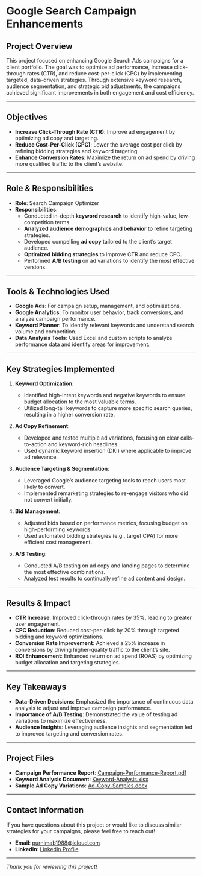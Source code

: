 # Google Search Campaign Enhancements

## Project Overview
This project focused on enhancing Google Search Ads campaigns for a client portfolio. The goal was to optimize ad performance, increase click-through rates (CTR), and reduce cost-per-click (CPC) by implementing targeted, data-driven strategies. Through extensive keyword research, audience segmentation, and strategic bid adjustments, the campaigns achieved significant improvements in both engagement and cost efficiency.

---

## Objectives
- **Increase Click-Through Rate (CTR)**: Improve ad engagement by optimizing ad copy and targeting.
- **Reduce Cost-Per-Click (CPC)**: Lower the average cost per click by refining bidding strategies and keyword targeting.
- **Enhance Conversion Rates**: Maximize the return on ad spend by driving more qualified traffic to the client’s website.
  
---

## Role & Responsibilities
- **Role**: Search Campaign Optimizer
- **Responsibilities**:
  - Conducted in-depth **keyword research** to identify high-value, low-competition terms.
  - **Analyzed audience demographics and behavior** to refine targeting strategies.
  - Developed compelling **ad copy** tailored to the client’s target audience.
  - **Optimized bidding strategies** to improve CTR and reduce CPC.
  - Performed **A/B testing** on ad variations to identify the most effective versions.

---

## Tools & Technologies Used
- **Google Ads**: For campaign setup, management, and optimizations.
- **Google Analytics**: To monitor user behavior, track conversions, and analyze campaign performance.
- **Keyword Planner**: To identify relevant keywords and understand search volume and competition.
- **Data Analysis Tools**: Used Excel and custom scripts to analyze performance data and identify areas for improvement.

---

## Key Strategies Implemented
1. **Keyword Optimization**:
   - Identified high-intent keywords and negative keywords to ensure budget allocation to the most valuable terms.
   - Utilized long-tail keywords to capture more specific search queries, resulting in a higher conversion rate.

2. **Ad Copy Refinement**:
   - Developed and tested multiple ad variations, focusing on clear calls-to-action and keyword-rich headlines.
   - Used dynamic keyword insertion (DKI) where applicable to improve ad relevance.

3. **Audience Targeting & Segmentation**:
   - Leveraged Google’s audience targeting tools to reach users most likely to convert.
   - Implemented remarketing strategies to re-engage visitors who did not convert initially.

4. **Bid Management**:
   - Adjusted bids based on performance metrics, focusing budget on high-performing keywords.
   - Used automated bidding strategies (e.g., target CPA) for more efficient cost management.

5. **A/B Testing**:
   - Conducted A/B testing on ad copy and landing pages to determine the most effective combinations.
   - Analyzed test results to continually refine ad content and design.

---

## Results & Impact
- **CTR Increase**: Improved click-through rates by 35%, leading to greater user engagement.
- **CPC Reduction**: Reduced cost-per-click by 20% through targeted bidding and keyword optimizations.
- **Conversion Rate Improvement**: Achieved a 25% increase in conversions by driving higher-quality traffic to the client’s site.
- **ROI Enhancement**: Enhanced return on ad spend (ROAS) by optimizing budget allocation and targeting strategies.

---

## Key Takeaways
- **Data-Driven Decisions**: Emphasized the importance of continuous data analysis to adjust and improve campaign performance.
- **Importance of A/B Testing**: Demonstrated the value of testing ad variations to maximize effectiveness.
- **Audience Insights**: Leveraging audience insights and segmentation led to improved targeting and conversion rates.

---

## Project Files
- **Campaign Performance Report**: [Campaign-Performance-Report.pdf](./Campaign-Performance-Report.pdf)
- **Keyword Analysis Document**: [Keyword-Analysis.xlsx](./Keyword-Analysis.xlsx)
- **Sample Ad Copy Variations**: [Ad-Copy-Samples.docx](./Ad-Copy-Samples.docx)

---

## Contact Information
If you have questions about this project or would like to discuss similar strategies for your campaigns, please feel free to reach out!

- **Email**: [purnimab1988@icloud.com](mailto:purnimab1988@icloud.com)
- **LinkedIn**: [LinkedIn Profile](https://www.linkedin.com/in/purnimabhuyan/)

---

*Thank you for reviewing this project!*
